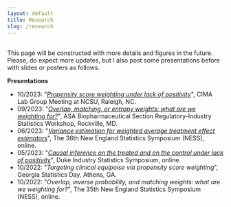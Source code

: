 ```yaml
---
layout: default
title: Research
slug: /research
---
```


<br>
This page will be constructed with more details and figures in the future. Please, do expect more updates, but I also post some presentations before with slides or posters as follows.  
<br />

<b> Presentations </b>

<ul>
  <li> 10/2023: "<a href="https://yiliu1998.github.io/slides/CIMA_Fall_2023.pdf" target="_blank"><em>Propensity score weighting under lack of positivity</em></a>", CIMA Lab Group Meeting at NCSU, Raleigh, NC. 
  </li>
  <li> 09/2023: "<a href="https://yiliu1998.github.io/slides/ASA_BIOP_RISW_2023_Poster.pdf" target="_blank"><em>Overlap, matching, or entropy weights: what are we weighting for?</em></a>", ASA Biopharmaceutical Section Regulatory-Industry Statistics Workshop, Rockville, MD.
  </li>
  <li> 06/2023: "<a href="https://yiliu1998.github.io/slides/NESS_2023_Poster.pdf" target="_blank"><em>Variance estimation for weighted average treatment effect estimators</em></a>", The 36th New England Statistics Symposium (NESS), online. 
  </li>
  <li> 05/2023: "<a href="https://yiliu1998.github.io/slides/DISS_2023_Slides.pdf" target="_blank"><em>Causal inference on the treated and on the control under lack of positivity</em></a>", Duke Industry Statistics Symposium, online. 
  </li>
  <li> 10/2022: "<em>Targeting clinical equipoise via propensity score weighting</em>", Georgia Statistics Day, Athens, GA. </li>
  <li> 10/2022: "<em>Overlap, inverse probability, and matching weights: what are we weighting for?</em>", The 35th New England Statistics Symposium (NESS), online. </li>
</ul>
